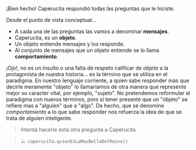 ¡Bien hecho! Caperucita respondió todas las preguntas que le hiciste.

Desde el punto de vista conceptual...

* A cada una de las preguntas las vamos a denominar **mensajes**.
* Caperucita, es un **objeto**.
* Un objeto entiende mensajes y los responde. 
* Al conjunto de mensajes que un objeto entiende se lo llama **comportamiento**.

¡Ojo!, no es un insulto o una falta de respeto calificar de _objeto_ a la protagonista de nuestra historia... es la término que se utiliza en el paradigma.
En nuestro lenguaje corriente, a quien sabe responder más que decirle meramente "objeto" lo llamaríamos de otra manera que represente mejor su caracter vital, por ejemplo, "sujeto". 
No pretendemos reformular el paradigma con nuevos términos, poro sí tener presente que un "objeto" se refiere mas a "alguien" que a "algo". 
De hecho, que se denomine _comportamiento_ a lo que sabe responder nos refuerza la idea de que se trata de alguien inteligente.

> Intentá hacerle esta otra pregunta a Caperucita

> `ム caperucita.quienEsLaMasBellaDelReino()`

